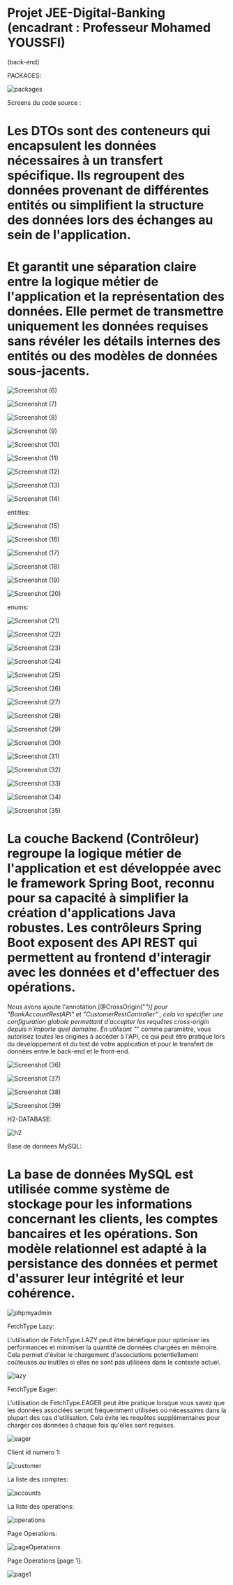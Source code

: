 # Projet JEE-Digital-Banking (encadrant : Professeur Mohamed YOUSSFI)
(back-end)


PACKAGES:

![packages](https://github.com/YoussefDinar/Dinar-Youssef-JEE/assets/94021293/07fa58a4-a860-40c3-8435-b14957c8bc78)

Screens du code source :

# Les DTOs sont des conteneurs qui encapsulent les données nécessaires à un transfert spécifique. Ils regroupent des données provenant de différentes entités ou simplifient la structure des données lors des échanges au sein de l'application.
# Et garantit une séparation claire entre la logique métier de l'application et la représentation des données. Elle permet de transmettre uniquement les données requises sans révéler les détails internes des entités ou des modèles de données sous-jacents.

![Screenshot (6)](https://github.com/YoussefDinar/JEE-Digital-Banking/assets/94021293/4be5d9c2-b806-4ec1-9280-33e30eb9f1ab)


![Screenshot (7)](https://github.com/YoussefDinar/JEE-Digital-Banking/assets/94021293/80918e1d-c761-4f48-9893-3d8aa08e946f)


![Screenshot (8)](https://github.com/YoussefDinar/JEE-Digital-Banking/assets/94021293/d15a389e-055f-4734-8fa3-d5ee5f24f22f)


![Screenshot (9)](https://github.com/YoussefDinar/JEE-Digital-Banking/assets/94021293/55c81f2a-406b-4798-90f2-e8f39ca74b5d)


![Screenshot (10)](https://github.com/YoussefDinar/JEE-Digital-Banking/assets/94021293/58705fd0-8ee9-40f1-872c-49607ddbf97e)


![Screenshot (11)](https://github.com/YoussefDinar/JEE-Digital-Banking/assets/94021293/d0dc07bb-4e61-4aa9-86af-2c77ab28bb9d)


![Screenshot (12)](https://github.com/YoussefDinar/JEE-Digital-Banking/assets/94021293/9d9772de-7c42-4180-9f04-7978cf32c6d2)


![Screenshot (13)](https://github.com/YoussefDinar/JEE-Digital-Banking/assets/94021293/bb128bd2-ea96-451d-ae0e-90060cd7716d)


![Screenshot (14)](https://github.com/YoussefDinar/JEE-Digital-Banking/assets/94021293/99219e99-1460-4486-8eba-2ac035d4ac21)

entities:

![Screenshot (15)](https://github.com/YoussefDinar/JEE-Digital-Banking/assets/94021293/6324845c-93f2-4422-9a88-55fcb0f286e6)


![Screenshot (16)](https://github.com/YoussefDinar/JEE-Digital-Banking/assets/94021293/ccb527f0-0613-4b1f-90d3-c752cf03061c)


![Screenshot (17)](https://github.com/YoussefDinar/JEE-Digital-Banking/assets/94021293/23699ff1-cf2d-4627-88d1-766d4942925d)


![Screenshot (18)](https://github.com/YoussefDinar/JEE-Digital-Banking/assets/94021293/a0509ad2-8907-467e-91e4-be9092ea3d95)


![Screenshot (19)](https://github.com/YoussefDinar/JEE-Digital-Banking/assets/94021293/3c89591a-6daf-4342-a9ef-8275b0136419)


![Screenshot (20)](https://github.com/YoussefDinar/JEE-Digital-Banking/assets/94021293/ba9b13fb-d1d5-4b1c-aa0d-a6dca5cd9dbf)

enums:

![Screenshot (21)](https://github.com/YoussefDinar/JEE-Digital-Banking/assets/94021293/ea27a316-2417-4dd2-a6c4-87a87ee3f866)


![Screenshot (22)](https://github.com/YoussefDinar/JEE-Digital-Banking/assets/94021293/313588ba-8262-4475-9271-f8f4be112782)


![Screenshot (23)](https://github.com/YoussefDinar/JEE-Digital-Banking/assets/94021293/cdb53d6b-8b76-495b-8eb2-c30b67c9dc77)


![Screenshot (24)](https://github.com/YoussefDinar/JEE-Digital-Banking/assets/94021293/91296941-40ba-4f2c-9a54-383a78c8944c)


![Screenshot (25)](https://github.com/YoussefDinar/JEE-Digital-Banking/assets/94021293/1f5ad9e9-ffbe-4ec2-985c-66df4dff7f5e)


![Screenshot (26)](https://github.com/YoussefDinar/JEE-Digital-Banking/assets/94021293/9cd82013-f1ee-4690-868f-f8e6ad197fda)


![Screenshot (27)](https://github.com/YoussefDinar/JEE-Digital-Banking/assets/94021293/518d3779-6c5f-4224-ad4c-930feed096f6)


![Screenshot (28)](https://github.com/YoussefDinar/JEE-Digital-Banking/assets/94021293/c49e5666-6bed-42d9-8340-d032703ab112)


![Screenshot (29)](https://github.com/YoussefDinar/JEE-Digital-Banking/assets/94021293/d4ae3408-62cd-4937-99f5-e958cd124c1c)


![Screenshot (30)](https://github.com/YoussefDinar/JEE-Digital-Banking/assets/94021293/142f264c-6ef2-4c06-9af0-1cfe2af1e566)


![Screenshot (31)](https://github.com/YoussefDinar/JEE-Digital-Banking/assets/94021293/83941741-8a80-4114-89d7-dc53533ec55a)



![Screenshot (32)](https://github.com/YoussefDinar/JEE-Digital-Banking/assets/94021293/d82cebf3-d011-4fbe-9e53-8f59452ba813)


![Screenshot (33)](https://github.com/YoussefDinar/JEE-Digital-Banking/assets/94021293/e8a091f1-231a-4ac5-a844-09f05800215a)


![Screenshot (34)](https://github.com/YoussefDinar/JEE-Digital-Banking/assets/94021293/bb9bd655-708a-473b-8b85-574e9f124cb3)


![Screenshot (35)](https://github.com/YoussefDinar/JEE-Digital-Banking/assets/94021293/6d6ef154-3c56-445d-983d-397fdb782511)

# La couche Backend (Contrôleur) regroupe la logique métier de l'application et est développée avec le framework Spring Boot, reconnu pour sa capacité à simplifier la création d'applications Java robustes. Les contrôleurs Spring Boot exposent des API REST qui permettent au frontend d'interagir avec les données et d'effectuer des opérations.

Nous avons ajoute l'annotation [@CrossOrigin("*")] pour "BankAccountRestAPI" et "CustomerRestController" ,  cela va spécifier une configuration globale permettant d'accepter les requêtes cross-origin depuis n'importe quel domaine. En utilisant "*" comme paramètre, vous autorisez toutes les origines à accéder à l'API, ce qui peut être pratique lors du développement et du test de votre application et pour le transfert de données entre le back-end et le front-end.

![Screenshot (36)](https://github.com/YoussefDinar/JEE-Digital-Banking/assets/94021293/8a0ccc0f-819a-4f88-b3f5-9165c9832493)


![Screenshot (37)](https://github.com/YoussefDinar/JEE-Digital-Banking/assets/94021293/64d13d43-f9e3-463e-bd3e-3b33c23ca435)


![Screenshot (38)](https://github.com/YoussefDinar/JEE-Digital-Banking/assets/94021293/19088265-c133-46a8-83eb-6181d72f05c3)


![Screenshot (39)](https://github.com/YoussefDinar/JEE-Digital-Banking/assets/94021293/e06a5c94-8ad2-41bd-90ac-eb017fb4ecbd)


H2-DATABASE:

![h2](https://github.com/YoussefDinar/Dinar-Youssef-JEE/assets/94021293/b77df9f6-70e5-4232-b96d-48965d69d837)

Base de donnees MySQL:

# La base de données MySQL est utilisée comme système de stockage pour les informations concernant les clients, les comptes bancaires et les opérations. Son modèle relationnel est adapté à la persistance des données et permet d'assurer leur intégrité et leur cohérence.

![phpmyadmin](https://github.com/YoussefDinar/Dinar-Youssef-JEE/assets/94021293/97da430e-af3e-4dff-b2cf-3466f87f4d00)

FetchType Lazy:

L'utilisation de FetchType.LAZY peut être bénéfique pour optimiser les performances et minimiser la quantité de données chargées en mémoire. Cela permet d'éviter le chargement d'associations potentiellement coûteuses ou inutiles si elles ne sont pas utilisées dans le contexte actuel.

![lazy](https://github.com/YoussefDinar/Dinar-Youssef-JEE/assets/94021293/1a57efa0-b637-4905-8f7d-d7830997e37a)

FetchType Eager:

L'utilisation de FetchType.EAGER peut être pratique lorsque vous savez que les données associées seront fréquemment utilisées ou nécessaires dans la plupart des cas d'utilisation. Cela évite les requêtes supplémentaires pour charger ces données à chaque fois qu'elles sont requises.

![eager](https://github.com/YoussefDinar/Dinar-Youssef-JEE/assets/94021293/9f96e4c6-dd57-4a57-9058-062f11d492ef)

Client id numero 1:

![customer](https://github.com/YoussefDinar/Dinar-Youssef-JEE/assets/94021293/47480c27-ebcb-4fd7-b67b-1fe2595f313c)

La liste des comptes:

![accounts](https://github.com/YoussefDinar/Dinar-Youssef-JEE/assets/94021293/95c3dbd7-f074-45c3-8f90-eea8a13897e4)

La liste des operations:

![operations](https://github.com/YoussefDinar/Dinar-Youssef-JEE/assets/94021293/f8d73bfa-1416-4400-baea-6ce863dbc019)

Page Operations:

![pageOperations](https://github.com/YoussefDinar/Dinar-Youssef-JEE/assets/94021293/de6bb2dc-9302-4d63-b581-e7b7f94508a1)

Page Operations [page 1]:

![page1](https://github.com/YoussefDinar/Dinar-Youssef-JEE/assets/94021293/8f0c5395-8923-44c2-8eb4-ff07ab379151)





